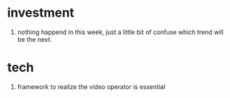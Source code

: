 # investment
1. nothing happend in this week, just a little bit of confuse which trend will be the next.

# tech
1. framework to realize the video operator is essential